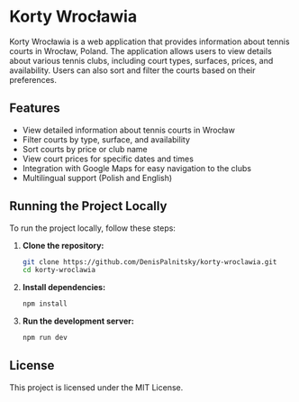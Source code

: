 # Korty Wrocławia

Korty Wrocławia is a web application that provides information about tennis courts in Wrocław, Poland. The application allows users to view details about various tennis clubs, including court types, surfaces, prices, and availability. Users can also sort and filter the courts based on their preferences.

## Features

- View detailed information about tennis courts in Wrocław
- Filter courts by type, surface, and availability
- Sort courts by price or club name
- View court prices for specific dates and times
- Integration with Google Maps for easy navigation to the clubs
- Multilingual support (Polish and English)

## Running the Project Locally

To run the project locally, follow these steps:

1. **Clone the repository:**
   ```sh
   git clone https://github.com/DenisPalnitsky/korty-wroclawia.git
   cd korty-wroclawia
   ```

2. **Install dependencies:**
   ```sh
   npm install
   ```

3. **Run the development server:**
   ```sh
   npm run dev
   ```


## License

This project is licensed under the MIT License.
